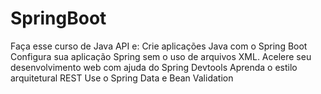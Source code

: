 # SpringBoot
 
Faça esse curso de Java API e:
Crie aplicações Java com o Spring Boot
Configura sua aplicação Spring sem o uso de arquivos XML.
Acelere seu desenvolvimento web com ajuda do Spring Devtools
Aprenda o estilo arquitetural REST
Use o Spring Data e Bean Validation
